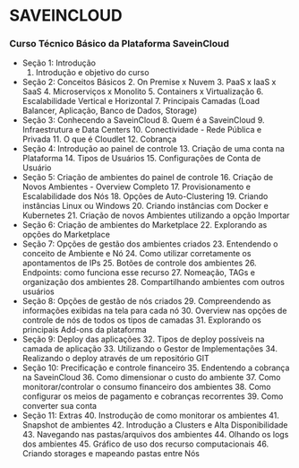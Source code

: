# SAVEINCLOUD

### Curso Técnico Básico da Plataforma SaveinCloud

- Seção 1: Introdução
  1. Introdução e objetivo do curso
- Seção 2: Conceitos Básicos
  2. On Premise x Nuvem
  3. PaaS x IaaS x SaaS
  4. Microserviços x Monolito
  5. Containers x Virtualização
  6. Escalabilidade Vertical e Horizontal
  7. Principais Camadas (Load Balancer, Aplicação, Banco de Dados, Storage)
- Seção 3: Conhecendo a SaveinCloud
  8. Quem é a SaveinCloud
  9. Infraestrutura e Data Centers
  10. Conectividade - Rede Pública e Privada
  11. O que é Cloudlet
  12. Cobrança
- Seção 4: Introdução ao painel de controle
  13. Criação de uma conta na Plataforma
  14. Tipos de Usuários
  15. Configurações de Conta de Usuário
- Seção 5: Criação de ambientes do painel de controle
  16. Criação de Novos Ambientes - Overview Completo
  17. Provisionamento e Escalabilidade dos Nós
  18. Opções de Auto-Clustering
  19. Criando instâncias Linux ou Windows
  20. Criando instâncias com Docker e Kubernetes
  21. Criação de novos Ambientes utilizando a opção Importar
- Seção 6: Criação de ambientes do Marketplace
  22. Explorando as opções do Marketplace
- Seção 7: Opções de gestão dos ambientes criados
  23. Entendendo o conceito de Ambiente e Nó
  24. Como utilizar corretamente os apontamentos de IPs
  25. Botões de controle dos ambientes
  26. Endpoints: como funciona esse recurso
  27. Nomeação, TAGs e organização dos ambientes
  28. Compartilhando ambientes com outros usuários
- Seção 8: Opções de gestão de nós criados
  29. Compreendendo as informações exibidas na tela para cada nó
  30. Overview nas opções de controle de nós de todos os tipos de camadas
  31. Explorando os principais Add-ons da plataforma
- Seção 9: Deploy das aplicações
  32. Tipos de deploy possíveis na camada de aplicação
  33. Utilizando o Gestor de Implementações
  34. Realizando o deploy através de um repositório GIT
- Seção 10: Precificação e controle financeiro
  35. Endentendo a cobrança na SaveinCloud
  36. Como dimensionar o custo do ambiente
  37. Como monitorar/controlar o consumo financeiro dos ambientes
  38. Como configurar os meios de pagamento e cobranças recorrentes
  39. Como converter sua conta
- Seção 11: Extras
  40. Instrodução de como monitorar os ambientes
  41. Snapshot de ambientes
  42. Introdução a Clusters e Alta Disponibilidade
  43. Navegando nas pastas/arquivos dos ambientes
  44. Olhando os logs dos ambientes
  45. Gráfico de uso dos recurso computacionais
  46. Criando storages e mapeando pastas entre Nós